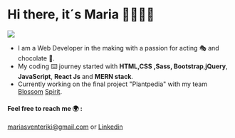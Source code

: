 # Hi there, it´s Maria 👋👩🏼‍💻

   ![](e6672469d1661fae65b49987b2d74329791422a6#commitcomment-52610761)


* I am a Web Developer in the making with a passion for acting 🎭 and chocolate 🍫. 
* My coding ⌨️ journey started with **HTML,CSS ,Sass, Bootstrap**,**jQuery**, **JavaScript**, **React Js** and **MERN stack**.
* Currently working on the final project "Plantpedia" with my team 
[Blossom](https://github.com/aegli84/aegli84) [Spirit](https://github.com/NicklausDim).
#### Feel free to reach me 🌍 :
mariasventeriki@gmail.com or [Linkedin](https://www.linkedin.com/in/maria-sventeriki-4133a01b3/)




